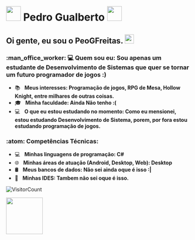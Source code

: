 # <img src="https://i.imgur.com/slDmwlc.gif" width="40px"> Pedro Gualberto <img src="https://i.imgur.com/rCJ15AP.gif" width="40px">

<h2> Oi gente, eu sou o <strong>PeoGFreitas</strong>. <img src="https://github.com/souvikguria98/souvikguria98/blob/master/Hi.gif" width="25"></h2>

<h3> :man_office_worker: 💻 Quem sou eu: Sou apenas um estudante de Desenvolvimento de Sistemas que quer se tornar um futuro programador de jogos :) </h3>

- :books: &nbsp; <strong>Meus interesses: Programação de jogos, RPG de Mesa, Hollow Knight, entre milhares de outras coisas.</strong>
- 🎓 &nbsp; <strong>Minha faculdade: Ainda Não tenho :(</strong>
- :computer: &nbsp; <strong>O que eu estou estudando no momento: Como eu mensionei, estou estudando Desenvolvimento de Sistema, porem, por fora estou estudando programação de jogos.</strong>

<h3>:atom: Competências Técnicas: </h3>

- 💻 &nbsp; <strong>Minhas linguagens de programação: C#</strong>
- 🌐 &nbsp; <strong>Minhas áreas de atuação (Android, Desktop, Web): Desktop</strong>
- 🛢 &nbsp; <strong>Meus bancos de dados: Não sei ainda oque é isso :|</strong>
- 🔧 &nbsp; <strong>Minhas IDES: Tambem não sei oque é isso.</strong>


![VisitorCount](https://profile-counter.glitch.me/{peogfreitas}/count.svg)

<img src="https://i.pinimg.com/originals/e9/38/d1/e938d18fc07a3ffd16b4864ef2f1308f.gif" width="100px">
